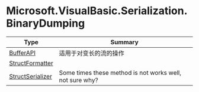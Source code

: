 ﻿
# Microsoft.VisualBasic.Serialization.BinaryDumping

|Type|Summary|
|----|-------|
|[BufferAPI](./BufferAPI.md)|适用于对变长的流的操作|
|[StructFormatter](./StructFormatter.md)||
|[StructSerializer](./StructSerializer.md)|Some times these method is not works well, not sure why?|

